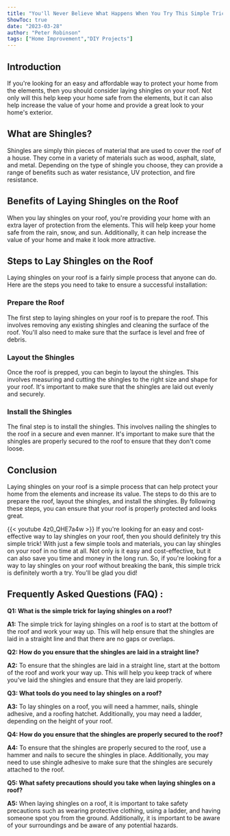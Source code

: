 ```yaml
---
title: "You'll Never Believe What Happens When You Try This Simple Trick to Lay Shingles on Your Roof!"
ShowToc: true 
date: "2023-03-28"
author: "Peter Robinson" 
tags: ["Home Improvement","DIY Projects"]
---
```

## Introduction
If you're looking for an easy and affordable way to protect your home from the elements, then you should consider laying shingles on your roof. Not only will this help keep your home safe from the elements, but it can also help increase the value of your home and provide a great look to your home's exterior.

## What are Shingles?
Shingles are simply thin pieces of material that are used to cover the roof of a house. They come in a variety of materials such as wood, asphalt, slate, and metal. Depending on the type of shingle you choose, they can provide a range of benefits such as water resistance, UV protection, and fire resistance.

## Benefits of Laying Shingles on the Roof
When you lay shingles on your roof, you're providing your home with an extra layer of protection from the elements. This will help keep your home safe from the rain, snow, and sun. Additionally, it can help increase the value of your home and make it look more attractive.

## Steps to Lay Shingles on the Roof
Laying shingles on your roof is a fairly simple process that anyone can do. Here are the steps you need to take to ensure a successful installation:

### Prepare the Roof
The first step to laying shingles on your roof is to prepare the roof. This involves removing any existing shingles and cleaning the surface of the roof. You'll also need to make sure that the surface is level and free of debris.

### Layout the Shingles
Once the roof is prepped, you can begin to layout the shingles. This involves measuring and cutting the shingles to the right size and shape for your roof. It's important to make sure that the shingles are laid out evenly and securely.

### Install the Shingles
The final step is to install the shingles. This involves nailing the shingles to the roof in a secure and even manner. It's important to make sure that the shingles are properly secured to the roof to ensure that they don't come loose.

## Conclusion
Laying shingles on your roof is a simple process that can help protect your home from the elements and increase its value. The steps to do this are to prepare the roof, layout the shingles, and install the shingles. By following these steps, you can ensure that your roof is properly protected and looks great.

{{< youtube 4z0_QHE7a4w >}} 
If you're looking for an easy and cost-effective way to lay shingles on your roof, then you should definitely try this simple trick! With just a few simple tools and materials, you can lay shingles on your roof in no time at all. Not only is it easy and cost-effective, but it can also save you time and money in the long run. So, if you're looking for a way to lay shingles on your roof without breaking the bank, this simple trick is definitely worth a try. You'll be glad you did!

## Frequently Asked Questions (FAQ) :
**Q1: What is the simple trick for laying shingles on a roof?**

**A1:** The simple trick for laying shingles on a roof is to start at the bottom of the roof and work your way up. This will help ensure that the shingles are laid in a straight line and that there are no gaps or overlaps.

**Q2: How do you ensure that the shingles are laid in a straight line?**

**A2:** To ensure that the shingles are laid in a straight line, start at the bottom of the roof and work your way up. This will help you keep track of where you’ve laid the shingles and ensure that they are laid properly.

**Q3: What tools do you need to lay shingles on a roof?**

**A3:** To lay shingles on a roof, you will need a hammer, nails, shingle adhesive, and a roofing hatchet. Additionally, you may need a ladder, depending on the height of your roof. 

**Q4: How do you ensure that the shingles are properly secured to the roof?**

**A4:** To ensure that the shingles are properly secured to the roof, use a hammer and nails to secure the shingles in place. Additionally, you may need to use shingle adhesive to make sure that the shingles are securely attached to the roof. 

**Q5: What safety precautions should you take when laying shingles on a roof?**

**A5:** When laying shingles on a roof, it is important to take safety precautions such as wearing protective clothing, using a ladder, and having someone spot you from the ground. Additionally, it is important to be aware of your surroundings and be aware of any potential hazards.





